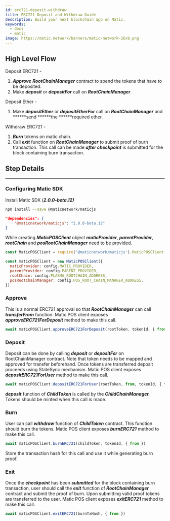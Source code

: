 ```yaml
---
id: erc721-deposit-withdraw
title: ERC721 Deposit and Withdraw Guide
description: Build your next blockchain app on Matic.
keywords:
  - docs
  - matic
image: https://matic.network/banners/matic-network-16x9.png 
---
```

## High Level Flow

Deposit ERC721 -

1. ***Approve*** ***RootChainManager*** contract to spend the tokens that have to be deposited.
2. Make ***deposit*** or ***depositFor*** call on ***RootChainManager***.

Deposit Ether -

1. Make ***depositEther*** or ***depositEtherFor*** call on ***RootChainManager*** and ******send ******the ******required ether. 

Withdraw ERC721 -

1. ***Burn*** tokens on matic chain.
2. Call ***exit*** function on ***RootChainManager*** to submit proof of burn transaction. This call can be made ***after checkpoint*** is submitted for the block containing burn transaction.

## Step Details

---

### Configuring Matic SDK

Install Matic SDK (***2.0.0-beta.12)***

```bash
npm install --save @maticnetwork/maticjs
```

```json
"dependencies": {
    "@maticnetwork/maticjs": "2.0.0-beta.12"
}
```

While creating ***MaticPOSClient*** object ***maticProvider***, ***parentProvider***, ***rootChain*** and ***posRootChainManager*** need to be provided.

```jsx
const MaticPOSClient = require('@maticnetwork/maticjs').MaticPOSClient

const maticPOSClient = new MaticPOSClient({
  maticProvider: config.MATIC_PROVIDER,
  parentProvider: config.PARENT_PROVIDER,
  rootChain: config.PLASMA_ROOTCHAIN_ADDRESS,
  posRootChainManager: config.POS_ROOT_CHAIN_MANAGER_ADDRESS,
})
```

### Approve

This is a normal ERC721 approval so that  ***RootChainManager*** can call ***transferFrom*** function. Matic POS client exposes ***approveERC721ForDeposit*** method to make this call.

```jsx
await maticPOSClient.approveERC721ForDeposit(rootToken, tokenId, { from })
```

### Deposit

Deposit can be done by calling ***deposit*** or ***depositFor*** on RootChainManager contract. Note that token needs to be mapped and approved for transfer beforehand. Once tokens are transferred deposit proceeds using StateSync mechanism. Matic POS client exposes ***depositERC721ForUser*** method to make this call.

```jsx
await maticPOSClient.depositERC721ForUser(rootToken, from, tokenId, { from, gasPrice: '10000000000' })
```

***deposit*** function of ***ChildToken*** is called by the ***ChildChainManager.*** Tokens should be minted when this call is made.

### Burn

User can call ***withdraw*** function of ***ChildToken*** contract. This function should burn the tokens. Matic POS client exposes ***burnERC721*** method to make this call.

```jsx
await maticPOSClient.burnERC721(childToken, tokenId, { from })
```

Store the transaction hash for this call and use it while generating burn proof.

### Exit

Once the ***checkpoint*** has been ***submitted*** for the block containing burn transaction, user should call the ***exit*** function of ***RootChainManager*** contract and submit the proof of burn. Upon submitting valid proof tokens are transferred to the user. Matic POS client exposes ***exitERC721*** method to make this call.

```jsx
await maticPOSClient.exitERC721(burnTxHash, { from })
```